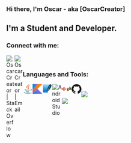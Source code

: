 ### Hi there, I'm Oscar - aka [OscarCreator]

## I'm a Student and Developer.

### Connect with me:
[<img align="left" alt="OscarCreator | Stack Overflow" width="22px" src="https://cdn.jsdelivr.net/npm/simple-icons@3.5.0/icons/stackoverflow.svg" />][stackoverflow]
[<img align="left" alt="OscarCreator | Email" width="22px" src="https://cdn.jsdelivr.net/npm/simple-icons@3.5.0/icons/gmail.svg" />][email]

<br />

### Languages and Tools:

<img align="left" alt="Java" width="26px" src="https://raw.githubusercontent.com/github/explore/80688e429a7d4ef2fca1e82350fe8e3517d3494d/topics/java/java.png" />
<img align="left" alt="Kotlin" width="26px" src="https://raw.githubusercontent.com/github/explore/80688e429a7d4ef2fca1e82350fe8e3517d3494d/topics/kotlin/kotlin.png" />
<img align="left" alt="Sqlite" width="26px" src="https://raw.githubusercontent.com/github/explore/78df643247d429f6cc873026c0622819ad797942/topics/sqlite/sqlite.png" />
<img align="left" alt="AndroidStudio" width="26px" src="https://upload.wikimedia.org/wikipedia/commons/thumb/3/34/Android_Studio_icon.svg/64px-Android_Studio_icon.svg.png" />
<img align="left" alt="Git" width="26px" src="https://raw.githubusercontent.com/github/explore/80688e429a7d4ef2fca1e82350fe8e3517d3494d/topics/git/git.png" />
<img align="left" alt="GitHub" width="26px" src="https://raw.githubusercontent.com/github/explore/78df643247d429f6cc873026c0622819ad797942/topics/github/github.png" />

<br />

<img align="center" src="https://github-readme-stats.vercel.app/api?username=OscarCreator&show_icons=true" />

<br />

<img align="center" src="https://github-readme-stats.vercel.app/api/top-langs/?username=oscarcreator&layout=compact" />


[stackoverflow]: https://stackoverflow.com/users/11883666/oscarcreator
[email]: mailto:oscar.creator13@gmail.com
